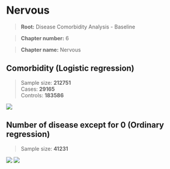 # Nervous

> **Root:** Disease Comorbidity Analysis - Baseline

> **Chapter number:** 6  

> **Chapter name:** Nervous  

## Comorbidity (Logistic regression)
> Sample size: **212751**  
> Cases: **29165**  
> Controls: **183586**
<img src="/Chapter/Figures/Incidence/LG/Chapter_6.png"/>
<CsvTable src="/public/Chapter/Data/Incidence/LG/LG_Chapter_6.csv" label="🔍 View full results" />

## Number of disease except for 0 (Ordinary regression)
> Sample size: **41231**
<img src="/Chapter/Figures/Incidence/Histogram/Chapter_6_in.png"/>
<CsvTable src="/public/Chapter/Data/Incidence/Histogram/Chapter_6_in.csv" label="🔍 View full results" />

<img src="/Chapter/Figures/Incidence/ORD/Chapter_6.png"/>
<CsvTable src="/public/Chapter/Data/Incidence/ORD/ORD_Chapter_6.csv" label="🔍 View full results" />
